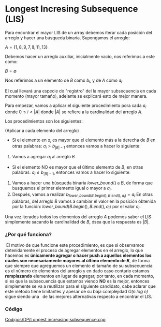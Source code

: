 # Longest Incresing Subsequence (LIS)
Para encontrar el mayor LIS de un array debemos iterar cada posición del arreglo y hacer una búsqueda binaria.
Supongamos el arreglo:

$A = \{1,8,9,7,8,11,13\}$

Debemos hacer un arreglo auxiliar, inicialmente vacío, nos referimos a este como:

$B = ∅$

Nos referimos a un elemento de $B$ como $b_i$, y de $A$ como $a_i$

El cual llevará una especie de "registro" del la mayor subsecuencia en cada momento (mayor tamaño), adelante se explicará esto de mejor manera.

Para empezar, vamos a aplicar el siguiente procedimiento pora cada $a_i$ donde $0≤i<|A|$ donde $|A|$ se refiere a la cardinalidad del arreglo $A$.

Los procedimientos son los siguientes:

(Aplicar a cada elemento del arreglo)
- Si el elemento en $a_i$ es mayor que el elemento más a la derecha de $B$ en otras palabras: $a_i>b_{|B|-1}$ entonces vamos a hacer lo siguiente:
1. Vamos a agregar $a_i$ al arreglo $B$

- Si el elemento NO es mayor que el último elemento de $B$, en otras palabras: $a_i≤b_{|B|-1}$, entonces vamos a hacer lo siguiente:
1. Vamos a hacer una búsqueda binaria $lower\_bound()$ a $B$, de forma que busquemos el primer elemento igual o mayor a $a_i$.
2. Después, vamos a realizar $b_{lower\_bound(B.begin(),B.end(),a_i)} = a_i$ En otras palabras, del arreglo $B$ vamos a cambiar el valor en la posición obtenida por la función: $lower\_bound(B.begin(),B.end(),a_i)$ por el valor $a_i$.

Una vez iterados todos los elementos del arreglo $A$ podemos saber el LIS simplemente sacando la cardinalidad de $B$, ósea que la respuesta es $|B|$.
### ¿Por qué funciona?
 El motivo de que funcione este procedimiento, es que si observamos detenidamente el proceso de agregar elementos en el arreglo, lo que hacemos es **únicamente agregar o hacer push a aquellos elementos los cuales son necesariamente mayores al último elemento de $B$**, de forma que siempre que agreguemos un elemento el tamaño de su subsecuencia es el número de elementos del arreglo y en dado caso contario estamos **remplazando** elementos en lugar de agregar, por tanto, en cada momento, si es que la subsecuencia que estamos viendo **NO** es la mejor, entonces simplemente se va a reutilizar para el siguiente candidato, cabe aclarar que este método tiene limitantes y apesar de su baja complejidad *O(n log n)* sigue siendo una
  de las mejores alternativas respecto a encontrar el LIS.
### Código
[Codigos/DP/Longest increasing subsequence.cpp](https://github.com/YAEL345YOL/Programacion-competitiva/blob/main/Codigos/DP/Longest%20increasing%20subsequence.cpp)